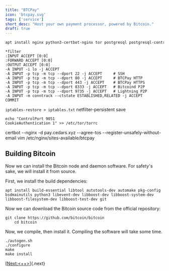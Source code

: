 ```yaml
---
title: "BTCPay"
icon: 'btcpay.svg'
tags: ['service']
short_desc: "Host your own payment processor, powered by Bitcoin."
draft: true
---
```


```sh
apt install nginx python3-certbot-nginx tor postgresql postgresql-contrib iptables iptables-persistent
```

    *filter
    :INPUT ACCEPT [0:0]
    :FORWARD ACCEPT [0:0]
    :OUTPUT ACCEPT [0:0]
    -A INPUT -i lo -j ACCEPT
    -A INPUT -p tcp -m tcp --dport 22 -j ACCEPT     # SSH
    -A INPUT -p tcp -m tcp --dport 80 -j ACCEPT     # BTCPay HTTP
    -A INPUT -p tcp -m tcp --dport 443 -j ACCEPT    # BTCPay HTTPS
    -A INPUT -p tcp -m tcp --dport 8333 -j ACCEPT   # Bitcoind P2P
    -A INPUT -p tcp -m tcp --dport 9735 -j ACCEPT   # Lightning P2P
    -A INPUT -m conntrack --ctstate ESTABLISHED,RELATED -j ACCEPT
    COMMIT

`iptables-restore > iptables.txt` netfilter-persistent save

    echo "ControlPort 9051
    CookieAuthentication 1" >> /etc/tor/torrc

certbot \--nginx -d pay.cedars.xyz \--agree-tos
\--register-unsafely-without-email vim /etc/nginx/sites-available/btcpay

## Building Bitcoin

Now we can install the Bitcoin node and daemon software. For safety\'s
sake, we will install it from source.

First, we install the build dependencies:

    apt install build-essential libtool autotools-dev automake pkg-config bsdmainutils python3 libevent-dev libboost-dev libboost-system-dev libboost-filesystem-dev libboost-test-dev git

Now we can download the Bitcoin source code from the official
repository:

    git clone https://github.com/bitcoin/bitcoin
        cd bitcoin

Now, we compile, then install it. Compiling the software will take some
time.

    ./autogen.sh
    ./configure
    make
    make install

[[Next:\<++\>](%3C++%3E)]{.next}
